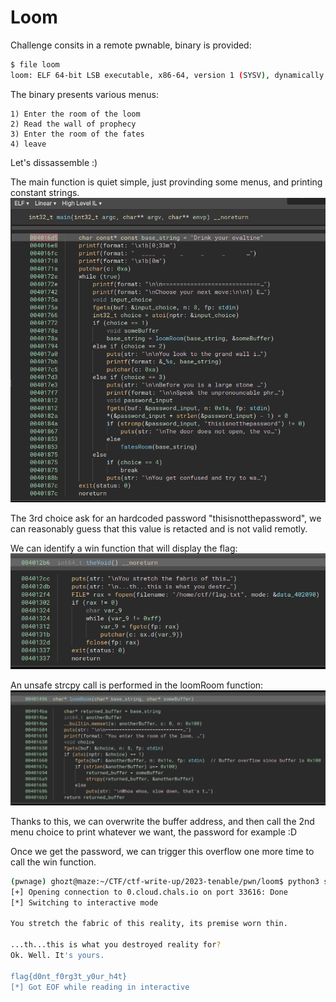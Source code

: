 # Loom

Challenge consits in a remote pwnable, binary is provided:

```bash
$ file loom
loom: ELF 64-bit LSB executable, x86-64, version 1 (SYSV), dynamically linked, interpreter /lib64/ld-linux-x86-64.so.2, BuildID[sha1]=3b2e5cfecf4e1b5fb5a13f6383940cccf2a44ff4, for GNU/Linux 3.2.0, not stripped
```
The binary presents various menus:

```
1) Enter the room of the loom
2) Read the wall of prophecy
3) Enter the room of the fates
4) leave
```

Let's dissassemble :)

The main function is quiet simple, just provinding some menus, and printing constant strings.
![main](./img/main.png)

The 3rd choice ask for an hardcoded password "thisisnotthepassword", we can reasonably guess that this value is retacted and is not valid remotly.

We can identify a win function that will display the flag:
![win](./img/win.png)

An unsafe strcpy call is performed in the loomRoom function:
![loomRoom](./img/loomRoom.png)

Thanks to this, we can overwrite the buffer address, and then call the 2nd menu choice to print whatever we want, the password for example :D

Once we get the password, we can trigger this overflow one more time to call the win function.


```bash
(pwnage) ghozt@maze:~/CTF/ctf-write-up/2023-tenable/pwn/loom$ python3 solve.py
[+] Opening connection to 0.cloud.chals.io on port 33616: Done
[*] Switching to interactive mode

You stretch the fabric of this reality, its premise worn thin.

...th...this is what you destroyed reality for?
Ok. Well. It's yours.

flag{d0nt_f0rg3t_y0ur_h4t}
[*] Got EOF while reading in interactive
```
